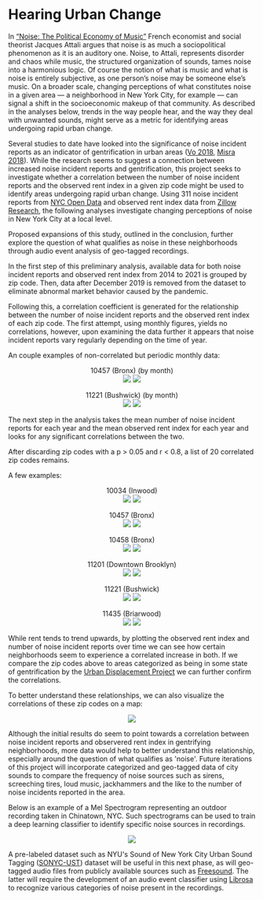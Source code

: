 # Hearing Urban Change

In [“Noise: The Political Economy of Music”](https://monoskop.org/images/6/67/Attali_Jacques_Noise_The_Political_Economy_of_Music.pdf) French economist and social theorist Jacques Attali argues that noise is as much a sociopolitical phenomenon as it is an auditory one. Noise, to Attali, represents disorder and chaos while music, the structured organization of sounds, tames noise into a harmonious logic. Of course the notion of what is music and what is noise is entirely subjective, as one person’s noise may be someone else’s music. On a broader scale, changing perceptions of what constitutes noise in a given area — a neighborhood in New York City, for example — can signal a shift in the socioeconomic makeup of that community. As described in the analyses below, trends in the way people hear, and the way they deal with unwanted sounds, might serve as a metric for identifying areas undergoing rapid urban change.

Several studies to date have looked into the significance of noise incident reports as an indicator of gentrification in urban areas ([Vo 2018](https://www.buzzfeednews.com/article/lamvo/gentrification-complaints-311-new-york), [Misra 2018](https://www.bloomberg.com/news/articles/2018-10-18/in-new-york-city-gentrification-brings-more-311-calls)). While the research seems to suggest a connection between increased noise incident reports and gentrification, this project seeks to investigate whether a correlation between the number of noise incident reports and the observed rent index in a given zip code might be used to identify areas undergoing rapid urban change. Using 311 noise incident reports from [NYC Open Data](https://data.cityofnewyork.us/Social-Services/311-Noise-Complaints/p5f6-bkga/data) and observed rent index data from [Zillow Research](https://www.zillow.com/research/data/), the following analyses investigate changing perceptions of noise in New York City at a local level.

Proposed expansions of this study, outlined in the conclusion, further explore the question of what qualifies as noise in these neighborhoods through audio event analysis of geo-tagged recordings.

In the first step of this preliminary analysis, available data for both noise incident reports and observed rent index from 2014 to 2021 is grouped by zip code. Then, data after December 2019 is removed from the dataset to eliminate abnormal market behavior caused by the pandemic.

Following this, a correlation coefficient is generated for the relationship between the number of noise incident reports and the observed rent index of each zip code. The first attempt, using monthly figures, yields no correlations, however, upon examining the data further it appears that noise incident reports vary regularly depending on the time of year.

An couple examples of non-correlated but periodic monthly data:

<p align="center">
  10457 (Bronx) (by month)<br>
  <img src="https://github.com/martimgalvao/hearing_urban_change/blob/main/month_plot_rent_noise_output/month_plot_rent_vs_noise10457.png" />
  <img src="https://github.com/martimgalvao/hearing_urban_change/blob/main/months_output/month_output_10457.png" />
  
<p align="center">
  11221 (Bushwick) (by month)<br>
  <img src="https://github.com/martimgalvao/hearing_urban_change/blob/main/month_plot_rent_noise_output/month_plot_rent_vs_noise11221.png" />
  <img src="https://github.com/martimgalvao/hearing_urban_change/blob/main/months_output/month_output_11221.png" />

The next step in the analysis takes the mean number of noise incident reports for each year and the mean observed rent index for each year and looks for any significant correlations between the two.

After discarding zip codes with a p > 0.05 and r < 0.8, a list of 20 correlated zip codes remains.

A few examples:

<p align="center">
  10034 (Inwood) <br>
  <img src="https://github.com/martimgalvao/hearing_urban_change/blob/main/year_plot_rent_noise_output/year_plot_rent_vs_noise10034.png" />
  <img src="https://github.com/martimgalvao/hearing_urban_change/blob/main/years_output/year_output_10034.png" />
</p>

<p align="center">
  10457 (Bronx) <br>
  <img src="https://github.com/martimgalvao/hearing_urban_change/blob/main/year_plot_rent_noise_output/year_plot_rent_vs_noise10457.png" />
  <img src="https://github.com/martimgalvao/hearing_urban_change/blob/main/years_output/year_output_10457.png" />
</p>

<p align="center">
  10458 (Bronx) <br>
  <img src="https://github.com/martimgalvao/hearing_urban_change/blob/main/year_plot_rent_noise_output/year_plot_rent_vs_noise10458.png" />
  <img src="https://github.com/martimgalvao/hearing_urban_change/blob/main/years_output/year_output_10458.png" />
</p>

<p align="center">
  11201 (Downtown Brooklyn) <br>
  <img src="https://github.com/martimgalvao/hearing_urban_change/blob/main/year_plot_rent_noise_output/year_plot_rent_vs_noise11201.png" />
  <img src="https://github.com/martimgalvao/hearing_urban_change/blob/main/years_output/year_output_11201.png" />
</p>

<p align="center">
  11221 (Bushwick) <br>
  <img src="https://github.com/martimgalvao/hearing_urban_change/blob/main/year_plot_rent_noise_output/year_plot_rent_vs_noise11221.png" />
  <img src="https://github.com/martimgalvao/hearing_urban_change/blob/main/years_output/year_output_11221.png" />
</p>

<p align="center">
  11435 (Briarwood) <br>
  <img src="https://github.com/martimgalvao/hearing_urban_change/blob/main/year_plot_rent_noise_output/year_plot_rent_vs_noise11435.png" />
  <img src="https://github.com/martimgalvao/hearing_urban_change/blob/main/years_output/year_output_11435.png" />
</p>

While rent tends to trend upwards, by plotting the observed rent index and number of noise incident reports over time we can see how certain neighborhoods seem to experience a correlated increase in both. If we compare the zip codes above to areas categorized as being in some state of gentrification by the [Urban Displacement Project](https://www.urbandisplacement.org/maps/ny) we can further confirm the correlations. 

To better understand these relationships, we can also visualize the correlations of these zip codes on a map:

<p align="center">
  <img src="https://github.com/martimgalvao/hearing_urban_change/blob/main/year_r_map.png" />
</p>

Although the initial results do seem to point towards a correlation between noise incident reports and observered rent index in gentrifying neighborhoods, more data would help to better understand this relationship, especially around the question of what qualifies as 'noise'. Future iterations of this project will incorporate categorized and geo-tagged data of city sounds to compare the frequency of noise sources such as sirens, screeching tires, loud music, jackhammers and the like to the number of noise incidents reported in the area.

Below is an example of a Mel Spectrogram representing an outdoor recording taken in Chinatown, NYC. Such spectrograms can be used to train a deep learning classifier to identify specific noise sources in recordings.

<p align="center">
  <img src="https://github.com/martimgalvao/hearing_urban_change/blob/2e781c3cf7d185ef2e425e4d3c77cdfd49d3d68e/Mel_Spectrogram_nyc_chinatown_trimmed.png"/>
</p>

A pre-labeled dataset such as NYU's Sound of New York City Urban Sound Tagging ([SONYC-UST](https://wp.nyu.edu/sonyc/)) dataset will be useful in this next phase, as will geo-tagged audio files from publicly available sources such as [Freesound](https://freesound.org). The latter will require the development of an audio event classifier using [Librosa](https://librosa.org) to recognize various categories of noise present in the recordings.
